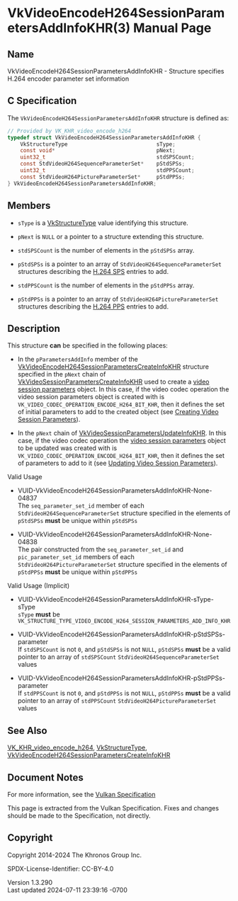 # VkVideoEncodeH264SessionParametersAddInfoKHR(3) Manual Page

## Name

VkVideoEncodeH264SessionParametersAddInfoKHR - Structure specifies H.264
encoder parameter set information



## <a href="#_c_specification" class="anchor"></a>C Specification

The `VkVideoEncodeH264SessionParametersAddInfoKHR` structure is defined
as:

``` c
// Provided by VK_KHR_video_encode_h264
typedef struct VkVideoEncodeH264SessionParametersAddInfoKHR {
    VkStructureType                            sType;
    const void*                                pNext;
    uint32_t                                   stdSPSCount;
    const StdVideoH264SequenceParameterSet*    pStdSPSs;
    uint32_t                                   stdPPSCount;
    const StdVideoH264PictureParameterSet*     pStdPPSs;
} VkVideoEncodeH264SessionParametersAddInfoKHR;
```

## <a href="#_members" class="anchor"></a>Members

- `sType` is a [VkStructureType](https://registry.khronos.org/vulkan/specs/1.3-extensions/man/html/VkStructureType.html) value identifying
  this structure.

- `pNext` is `NULL` or a pointer to a structure extending this
  structure.

- `stdSPSCount` is the number of elements in the `pStdSPSs` array.

- `pStdSPSs` is a pointer to an array of
  `StdVideoH264SequenceParameterSet` structures describing the <a
  href="https://registry.khronos.org/vulkan/specs/1.3-extensions/html/vkspec.html#encode-h264-sps"
  target="_blank" rel="noopener">H.264 SPS</a> entries to add.

- `stdPPSCount` is the number of elements in the `pStdPPSs` array.

- `pStdPPSs` is a pointer to an array of
  `StdVideoH264PictureParameterSet` structures describing the <a
  href="https://registry.khronos.org/vulkan/specs/1.3-extensions/html/vkspec.html#encode-h264-pps"
  target="_blank" rel="noopener">H.264 PPS</a> entries to add.

## <a href="#_description" class="anchor"></a>Description

This structure **can** be specified in the following places:

- In the `pParametersAddInfo` member of the
  [VkVideoEncodeH264SessionParametersCreateInfoKHR](https://registry.khronos.org/vulkan/specs/1.3-extensions/man/html/VkVideoEncodeH264SessionParametersCreateInfoKHR.html)
  structure specified in the `pNext` chain of
  [VkVideoSessionParametersCreateInfoKHR](https://registry.khronos.org/vulkan/specs/1.3-extensions/man/html/VkVideoSessionParametersCreateInfoKHR.html)
  used to create a <a
  href="https://registry.khronos.org/vulkan/specs/1.3-extensions/html/vkspec.html#video-session-parameters"
  target="_blank" rel="noopener">video session parameters</a> object. In
  this case, if the video codec operation the video session parameters
  object is created with is
  `VK_VIDEO_CODEC_OPERATION_ENCODE_H264_BIT_KHR`, then it defines the
  set of initial parameters to add to the created object (see <a
  href="https://registry.khronos.org/vulkan/specs/1.3-extensions/html/vkspec.html#creating-video-session-parameters"
  target="_blank" rel="noopener">Creating Video Session Parameters</a>).

- In the `pNext` chain of
  [VkVideoSessionParametersUpdateInfoKHR](https://registry.khronos.org/vulkan/specs/1.3-extensions/man/html/VkVideoSessionParametersUpdateInfoKHR.html).
  In this case, if the video codec operation the <a
  href="https://registry.khronos.org/vulkan/specs/1.3-extensions/html/vkspec.html#video-session-parameters"
  target="_blank" rel="noopener">video session parameters</a> object to
  be updated was created with is
  `VK_VIDEO_CODEC_OPERATION_ENCODE_H264_BIT_KHR`, then it defines the
  set of parameters to add to it (see <a
  href="https://registry.khronos.org/vulkan/specs/1.3-extensions/html/vkspec.html#video-session-parameters-update"
  target="_blank" rel="noopener">Updating Video Session Parameters</a>).

Valid Usage

- <a href="#VUID-VkVideoEncodeH264SessionParametersAddInfoKHR-None-04837"
  id="VUID-VkVideoEncodeH264SessionParametersAddInfoKHR-None-04837"></a>
  VUID-VkVideoEncodeH264SessionParametersAddInfoKHR-None-04837  
  The `seq_parameter_set_id` member of each
  `StdVideoH264SequenceParameterSet` structure specified in the elements
  of `pStdSPSs` **must** be unique within `pStdSPSs`

- <a href="#VUID-VkVideoEncodeH264SessionParametersAddInfoKHR-None-04838"
  id="VUID-VkVideoEncodeH264SessionParametersAddInfoKHR-None-04838"></a>
  VUID-VkVideoEncodeH264SessionParametersAddInfoKHR-None-04838  
  The pair constructed from the `seq_parameter_set_id` and
  `pic_parameter_set_id` members of each
  `StdVideoH264PictureParameterSet` structure specified in the elements
  of `pStdPPSs` **must** be unique within `pStdPPSs`

Valid Usage (Implicit)

- <a href="#VUID-VkVideoEncodeH264SessionParametersAddInfoKHR-sType-sType"
  id="VUID-VkVideoEncodeH264SessionParametersAddInfoKHR-sType-sType"></a>
  VUID-VkVideoEncodeH264SessionParametersAddInfoKHR-sType-sType  
  `sType` **must** be
  `VK_STRUCTURE_TYPE_VIDEO_ENCODE_H264_SESSION_PARAMETERS_ADD_INFO_KHR`

- <a
  href="#VUID-VkVideoEncodeH264SessionParametersAddInfoKHR-pStdSPSs-parameter"
  id="VUID-VkVideoEncodeH264SessionParametersAddInfoKHR-pStdSPSs-parameter"></a>
  VUID-VkVideoEncodeH264SessionParametersAddInfoKHR-pStdSPSs-parameter  
  If `stdSPSCount` is not `0`, and `pStdSPSs` is not `NULL`, `pStdSPSs`
  **must** be a valid pointer to an array of `stdSPSCount`
  `StdVideoH264SequenceParameterSet` values

- <a
  href="#VUID-VkVideoEncodeH264SessionParametersAddInfoKHR-pStdPPSs-parameter"
  id="VUID-VkVideoEncodeH264SessionParametersAddInfoKHR-pStdPPSs-parameter"></a>
  VUID-VkVideoEncodeH264SessionParametersAddInfoKHR-pStdPPSs-parameter  
  If `stdPPSCount` is not `0`, and `pStdPPSs` is not `NULL`, `pStdPPSs`
  **must** be a valid pointer to an array of `stdPPSCount`
  `StdVideoH264PictureParameterSet` values

## <a href="#_see_also" class="anchor"></a>See Also

[VK_KHR_video_encode_h264](https://registry.khronos.org/vulkan/specs/1.3-extensions/man/html/VK_KHR_video_encode_h264.html),
[VkStructureType](https://registry.khronos.org/vulkan/specs/1.3-extensions/man/html/VkStructureType.html),
[VkVideoEncodeH264SessionParametersCreateInfoKHR](https://registry.khronos.org/vulkan/specs/1.3-extensions/man/html/VkVideoEncodeH264SessionParametersCreateInfoKHR.html)

## <a href="#_document_notes" class="anchor"></a>Document Notes

For more information, see the <a
href="https://registry.khronos.org/vulkan/specs/1.3-extensions/html/vkspec.html#VkVideoEncodeH264SessionParametersAddInfoKHR"
target="_blank" rel="noopener">Vulkan Specification</a>

This page is extracted from the Vulkan Specification. Fixes and changes
should be made to the Specification, not directly.

## <a href="#_copyright" class="anchor"></a>Copyright

Copyright 2014-2024 The Khronos Group Inc.

SPDX-License-Identifier: CC-BY-4.0

Version 1.3.290  
Last updated 2024-07-11 23:39:16 -0700
